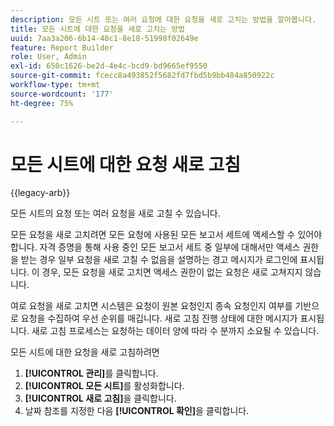 ```yaml
---
description: 모든 시트 또는 여러 요청에 대한 요청을 새로 고치는 방법을 알아봅니다.
title: 모든 시트에 대한 요청을 새로 고치는 방법
uuid: 7aa3a206-6b14-40c1-8e18-51998f02649e
feature: Report Builder
role: User, Admin
exl-id: 650c1626-be2d-4e4c-bcd9-bd9665ef9550
source-git-commit: fcecc8a493852f5682fd7fbd5b9bb484a850922c
workflow-type: tm+mt
source-wordcount: '177'
ht-degree: 75%

---
```


# 모든 시트에 대한 요청 새로 고침

{{legacy-arb}}

모든 시트의 요청 또는 여러 요청을 새로 고칠 수 있습니다.

모든 요청을 새로 고치려면 모든 요청에 사용된 모든 보고서 세트에 액세스할 수 있어야 합니다. 자격 증명을 통해 사용 중인 모든 보고서 세트 중 일부에 대해서만 액세스 권한을 받는 경우 일부 요청을 새로 고칠 수 없음을 설명하는 경고 메시지가 로그인에 표시됩니다. 이 경우, 모든 요청을 새로 고치면 액세스 권한이 없는 요청은 새로 고쳐지지 않습니다.

여로 요청을 새로 고치면 시스템은 요청이 원본 요청인지 종속 요청인지 여부를 기반으로 요청을 수집하여 우선 순위를 매깁니다. 새로 고침 진행 상태에 대한 메시지가 표시됩니다. 새로 고침 프로세스는 요청하는 데이터 양에 따라 수 분까지 소요될 수 있습니다.

모든 시트에 대한 요청을 새로 고침하려면

1. **[!UICONTROL 관리]**&#x200B;를 클릭합니다.
1. **[!UICONTROL 모든 시트]**&#x200B;를 활성화합니다.
1. **[!UICONTROL 새로 고침]**&#x200B;을 클릭합니다. 
1. 날짜 참조를 지정한 다음 **[!UICONTROL 확인]**&#x200B;을 클릭합니다.
